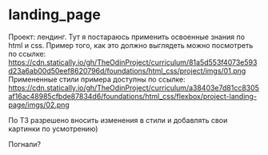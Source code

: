 # landing_page
Проект: лендинг.
Тут я постараюсь применить освоенные знания по html и css.
Пример того, как это должно выглядеть можно посмотреть по ссылке: https://cdn.statically.io/gh/TheOdinProject/curriculum/81a5d553f4073e593d23a6ab00d50eef8620796d/foundations/html_css/project/imgs/01.png
Примененные стили примера доступны по ссылке: https://cdn.statically.io/gh/TheOdinProject/curriculum/a38403e7d81cc8305af16ac48985cfbde87834d6/foundations/html_css/flexbox/project-landing-page/imgs/02.png

По ТЗ разрешено вносить изменения в стили и добавлять свои картинки по усмотрению)

Погнали?